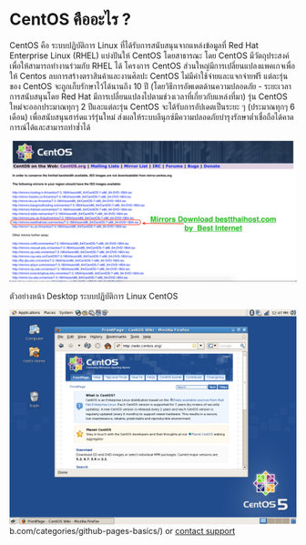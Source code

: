 # CentOS คืออะไร ?

CentOS คือ ระบบปฏิบัติการ Linux ที่ได้รับการสนับสนุนจากแหล่งข้อมูลที่ Red Hat Enterprise Linux (RHEL) แบ่งปันให้ CentOS โดยสาธารณะ 
โดย CentOS มีวัตถุประสงค์เพื่อให้สามารถทำงานร่วมกับ RHEL ได้ โครงการ CentOS ส่วนใหญ่มีการเปลี่ยนแปลงแพคเกจเพื่อให้ Centos ลบการสร้างตราสินค้าและงานศิลปะ CentOS 
ไม่มีค่าใช้จ่ายและแจกจ่ายฟรี แต่ละรุ่นของ CentOS จะถูกเก็บรักษาไว้ได้นานถึง 10 ปี 
(โดยวิธีการอัพเดตด้านความปลอดภัย - ระยะเวลาการสนับสนุนโดย Red Hat มีการเปลี่ยนแปลงไปตามช่วงเวลาที่เกี่ยวกับแหล่งที่มา) 
รุ่น CentOS ใหม่จะออกประมาณทุกๆ 2 ปีและแต่ละรุ่น CentOS จะได้รับการอัปเดตเป็นระยะ ๆ (ประมาณทุกๆ 6 เดือน) เพื่อสนับสนุนฮาร์ดแวร์รุ่นใหม่ 
ส่งผลให้ระบบลีนุกซ์มีความปลอดภัยบำรุงรักษาต่ำเชื่อถือได้คาดการณ์ได้และสามารถทำซ้ำได้

![Image](centos1.png)

ตัวอย่างหน้า Desktop ระบบปฏิบัติการ Linux CentOS

![Image](screenshot-centos.png)b.com/categories/github-pages-basics/) or [contact support](https://github.com/contact)
